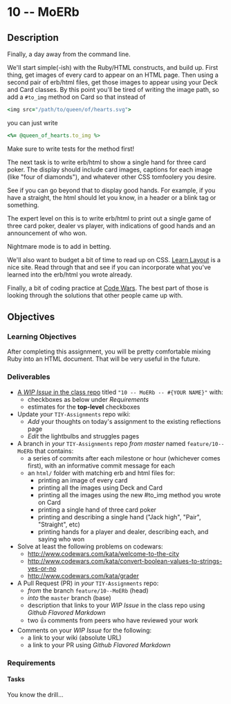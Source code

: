 # 10 -- MoERb

## Description

Finally, a day away from the command line.

We'll start simple(-ish) with the Ruby/HTML constructs, and build up. First thing, get images of every card to appear on an HTML page. Then using a second pair of erb/html files, get those images to appear using your Deck and Card classes. By this point you'll be tired of writing the image path, so add a `#to_img` method on Card so that instead of 

```ruby
<img src="/path/to/queen/of/hearts.svg">
```

you can just write

```ruby
<%= @queen_of_hearts.to_img %>
```

Make sure to write tests for the method first!

The next task is to write erb/html to show a single hand for three card poker. The display should include card images, captions for each image (like "four of diamonds"), and whatever other CSS tomfoolery you desire.

See if you can go beyond that to display good hands. For example, if you have a straight, the html should let you know, in a header or a blink tag or something.

The expert level on this is to write erb/html to print out a single game of three card poker, dealer vs player, with indications of good hands and an announcement of who won.

Nightmare mode is to add in betting.

We'll also want to budget a bit of time to read up on CSS. [Learn Layout](http://www.learnlayout.com) is a nice site. Read through that and see if you can incorporate what you've learned into the erb/html you wrote already.

Finally, a bit of coding practice at [Code Wars](http://www.codewars.com). The best part of those is looking through the solutions that other people came up with. 

## Objectives

### Learning Objectives

After completing this assignment, you will be pretty comfortable mixing Ruby into an HTML document. That will be very useful in the future.

### Deliverables
* [A _WIP Issue_ in the class repo](https://github.com/TheIronYard--Orlando/ROR--2015--SPRING/issues) titled `"10 -- MoERb -- #{YOUR NAME}"` with:
    * checkboxes as below under _Requirements_
    * estimates for the **top-level** checkboxes
* Update _your_ `TIY-Assignments` repo wiki:
    * _Add_ your thoughts on today's assignment to the existing reflections page
    * _Edit_ the lightbulbs and struggles pages
* A branch in _your_ `TIY-Assignments` repo _from master_ named `feature/10--MoERb` that contains:
    * a series of commits after each milestone or hour (whichever comes first), with an informative commit message for each
    * an `html/` folder with matching erb and html files for:
      * printing an image of every card
      * printing all the images using Deck and Card
      * printing all the images using the new #to_img method you wrote on Card
      * printing a single hand of three card poker
      * printing and describing a single hand ("Jack high", "Pair", "Straight", etc)
      * printing hands for a player and dealer, describing each, and saying who won
* Solve at least the following problems on codewars:
  * http://www.codewars.com/kata/welcome-to-the-city
  * http://www.codewars.com/kata/convert-boolean-values-to-strings-yes-or-no
  * http://www.codewars.com/kata/grader
* A Pull Request (PR) in _your_ `TIY-Assignments` repo:
    * _from_ the branch `feature/10--MoERb` (head)
    * _into_ the `master` branch (base)
    * description that links to your _WIP Issue_ in the class repo using _Github Flavored Markdown_
    * two :thumbsup: comments from peers who have reviewed your work
* Comments on your _WIP Issue_ for the following:
    * a link to your wiki (absolute URL)
    * a link to your PR using _Github Flavored Markdown_
    
### Requirements

#### Tasks

You know the drill...

